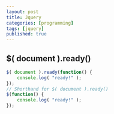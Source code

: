 ```yaml
---
layout: post
title: Jquery
categories: [programming]
tags: [jquery]
published: true
---
```


## $( document ).ready()
```javascript
$( document ).ready(function() {
    console.log( "ready!" );
});
// Shorthand for $( document ).ready()
$(function() {
    console.log( "ready!" );
});
```